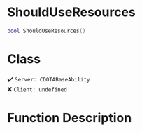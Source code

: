 # ShouldUseResources
```lua
bool ShouldUseResources()
```
# Class
✔️ `Server: CDOTABaseAbility`  
❌ `Client: undefined`  

# Function Description

